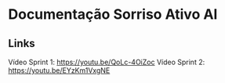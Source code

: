 # Documentação Sorriso Ativo AI

## Links

Vídeo Sprint 1: https://youtu.be/QoLc-4OiZoc
Vídeo Sprint 2: https://youtu.be/EYzKm1VxgNE
